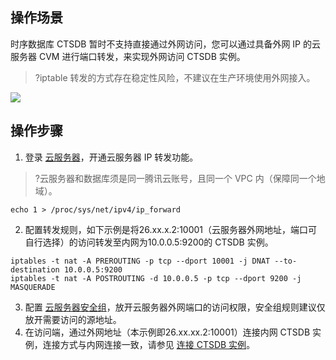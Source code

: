 ## 操作场景
时序数据库 CTSDB 暂时不支持直接通过外网访问，您可以通过具备外网 IP 的云服务器 CVM 进行端口转发，来实现外网访问 CTSDB 实例。

>?iptable 转发的方式存在稳定性风险，不建议在生产环境使用外网接入。

![](https://qcloudimg.tencent-cloud.cn/raw/43bf0598883beb43f13ae6d87aa1b458.png)

## 操作步骤
1. 登录 [云服务器](https://cloud.tencent.com/document/product/213/5436)，开通云服务器 IP 转发功能。
>?云服务器和数据库须是同一腾讯云账号，且同一个 VPC 内（保障同一个地域）。
```
echo 1 > /proc/sys/net/ipv4/ip_forward
```
2. 配置转发规则，如下示例是将26.xx.x.2:10001（云服务器外网地址，端口可自行选择）的访问转发至内网为10.0.0.5:9200的 CTSDB 实例。
```
iptables -t nat -A PREROUTING -p tcp --dport 10001 -j DNAT --to-destination 10.0.0.5:9200
iptables -t nat -A POSTROUTING -d 10.0.0.5 -p tcp --dport 9200 -j MASQUERADE
```
3. 配置 [云服务器安全组](https://cloud.tencent.com/document/product/213/39740)，放开云服务器外网端口的访问权限，安全组规则建议仅放开需要访问的源地址。
4. 在访问端，通过外网地址（本示例即26.xx.xx.2:10001）连接内网 CTSDB 实例，连接方式与内网连接一致，请参见 [连接 CTSDB 实例](https://cloud.tencent.com/document/product/652/13538)。
